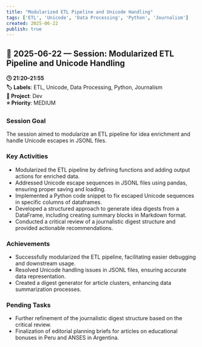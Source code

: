 ```yaml
---
title: "Modularized ETL Pipeline and Unicode Handling"
tags: ['ETL', 'Unicode', 'Data Processing', 'Python', 'Journalism']
created: 2025-06-22
publish: true
---
```


## 📅 2025-06-22 — Session: Modularized ETL Pipeline and Unicode Handling

**🕒 21:20–21:55**  
**🏷️ Labels**: ETL, Unicode, Data Processing, Python, Journalism  
**📂 Project**: Dev  
**⭐ Priority**: MEDIUM  


### Session Goal
The session aimed to modularize an ETL pipeline for idea enrichment and handle Unicode escapes in JSONL files.

### Key Activities
- Modularized the ETL pipeline by defining functions and adding output actions for enriched data.
- Addressed Unicode escape sequences in JSONL files using pandas, ensuring proper saving and loading.
- Implemented a Python code snippet to fix escaped Unicode sequences in specific columns of dataframes.
- Developed a structured approach to generate idea digests from a DataFrame, including creating summary blocks in Markdown format.
- Conducted a critical review of a journalistic digest structure and provided actionable recommendations.

### Achievements
- Successfully modularized the ETL pipeline, facilitating easier debugging and downstream usage.
- Resolved Unicode handling issues in JSONL files, ensuring accurate data representation.
- Created a digest generator for article clusters, enhancing data summarization processes.

### Pending Tasks
- Further refinement of the journalistic digest structure based on the critical review.
- Finalization of editorial planning briefs for articles on educational bonuses in Peru and ANSES in Argentina.

